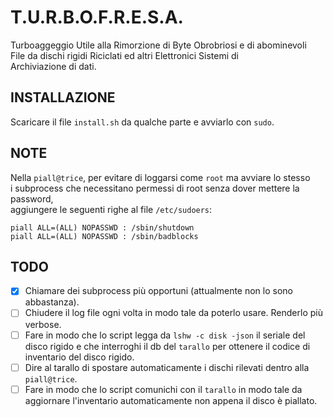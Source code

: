 # T.U.R.B.O.F.R.E.S.A.  
Turboaggeggio Utile alla Rimorzione di Byte Obrobriosi e di abominevoli  
File da dischi rigidi Riciclati ed altri Elettronici Sistemi di  
Archiviazione di dati.  

## INSTALLAZIONE
Scaricare il file `install.sh` da qualche parte e avviarlo con `sudo`.

## NOTE
Nella `piall@trice`, per evitare di loggarsi come `root` ma avviare lo stesso  
i subprocess che necessitano permessi di root senza dover mettere la password,  
aggiungere le seguenti righe al file `/etc/sudoers`:

`piall ALL=(ALL) NOPASSWD : /sbin/shutdown`  
`piall ALL=(ALL) NOPASSWD : /sbin/badblocks`  

## TODO  
- [X] Chiamare dei subprocess più opportuni (attualmente non lo sono abbastanza).  
- [ ] Chiudere il log file ogni volta in modo tale da poterlo usare. Renderlo più verbose.  
- [ ] Fare in modo che lo script legga da `lshw -c disk -json` il seriale del disco rigido e che interroghi il db del `tarallo` per ottenere il codice di inventario del disco rigido.  
- [ ] Dire al tarallo di spostare automaticamente i dischi rilevati dentro alla `piall@trice`.  
- [ ] Fare in modo che lo script comunichi con il `tarallo` in modo tale da aggiornare l'inventario automaticamente non appena il disco è piallato.  
